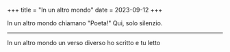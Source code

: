 +++
title = "In un altro mondo"
date = 2023-09-12
+++

In un altro mondo
chiamano "Poeta!"
Qui, solo silenzio.

---

In un altro mondo
un verso diverso
ho scritto e tu letto


